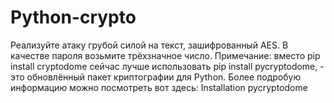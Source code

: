 # Python-crypto
Реализуйте атаку грубой силой на текст, зашифрованный AES. В качестве пароля возьмите трёхзначное число.  Примечание: вместо pip install cryptodome сейчас лучше использовать pip install pycryptodome, - это обновлённый пакет криптографии для Python. Более подробую информацию можно посмотреть вот здесь: Installation pycryptodome
